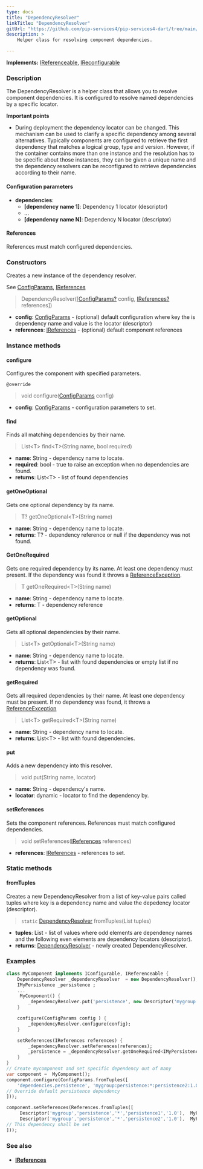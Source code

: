 ```yaml
---
type: docs
title: "DependencyResolver"
linkTitle: "DependencyResolver"
gitUrl: "https://github.com/pip-services4/pip-services4-dart/tree/main/pip-services4-components-dart"
description: >
    Helper class for resolving component dependencies.  

---
```


**Implements:** [IReferenceable](../ireferenceable), [IReconfigurable](../../config/ireconfigurable)

### Description
The DependencyResolver is a helper class that allows you to resolve component dependencies. It is configured to resolve named dependencies by a specific locator.  

**Important points**

- During deployment the dependency locator can be changed. This mechanism can be used to clarify a specific dependency among several alternatives. Typically components are configured to retrieve the first dependency that matches a logical group, type and version. However, if the container contains more than one instance and the resolution has to be specific about those instances, they can be given a unique name and the dependency resolvers can be reconfigured to retrieve dependencies according to their name.

#### Configuration parameters

- **dependencies**:
    - **[dependency name 1]**: Dependency 1 locator (descriptor)
    - ...
    - **[dependency name N]**: Dependency N locator (descriptor)

#### References

References must match configured dependencies.

### Constructors
Creates a new instance of the dependency resolver.

See [ConfigParams](../../config/config_params), [IReferences](../ireferences)

> DependencyResolver([[ConfigParams?](../../config/config_params) config, [IReferences?](../ireferences) references])

- **config**: [ConfigParams](../../config/config_params) - (optional) default configuration where key the is dependency name and value is the locator (descriptor)
- **references**: [IReferences](../ireferences) - (optional) default component references


### Instance methods

#### configure
Configures the component with specified parameters.

`@override`
> void configure([ConfigParams](../../config/config_params) config)

- **config**: [ConfigParams](../../config/config_params) - configuration parameters to set.

#### find
Finds all matching dependencies by their name.

> List\<T\> find\<T\>(String name, bool required)

- **name**: String - dependency name to locate.
- **required**: bool - true to raise an exception when no dependencies are found.
- **returns**: List\<T\> - list of found dependencies

#### getOneOptional
Gets one optional dependency by its name.

> T? getOneOptional\<T\>(String name)

- **name**: String - dependency name to locate.
- **returns**: T? - dependency reference or null if the dependency was not found.

#### GetOneRequired
Gets one required dependency by its name.
At least one dependency must present.
If the dependency was found it throws a [ReferenceException](../reference_exception).

> T getOneRequired\<T\>(String name) 

- **name**: String - dependency name to locate.
- **returns**: T - dependency reference

#### getOptional
Gets all optional dependencies by their name.

> List\<T\> getOptional\<T\>(String name)

- **name**: String - dependency name to locate.
- **returns**: List\<T\> - list with found dependencies or empty list if no dependency was found.

#### getRequired
Gets all required dependencies by their name.
At least one dependency must be present.
If no dependency was found, it throws a [ReferenceException](../reference_exception)

> List\<T\> getRequired\<T\>(String name)

- **name**: String - dependency name to locate.
- **returns**: List\<T\> - list with found dependencies.

#### put
Adds a new dependency into this resolver.

> void put(String name, locator)

- **name**: String - dependency's name.
- **locator**: dynamic - locator to find the dependency by.

#### setReferences
Sets the component references. References must match configured dependencies.

> void setReferences([IReferences](../ireferences) references)

- **references**: [IReferences](../ireferences) - references to set.

### Static methods

#### fromTuples
Creates a new DependencyResolver from a list of key-value pairs called tuples
where key is a dependency name and value the depedency locator (descriptor).

> `static` [DependencyResolver]() fromTuples(List tuples)

- **tuples**: List - list of values where odd elements are dependency names and the following even elements are dependency locators (descriptor).
- **returns**: [DependencyResolver]() - newly created DependencyResolver.

### Examples

```dart
class MyComponent implements IConfigurable, IReferenceable {
    DependencyResolver _dependencyResolver  = new DependencyResolver();
    IMyPersistence _persistence ;
    ...
     MyComponent() {
        _dependencyResolver.put('persistence', new Descriptor('mygroup', 'persistence', '*', '*', '1.0'));
    }

    configure(ConfigParams config ) {
        _dependencyResolver.configure(config);
    }

    setReferences(IReferences references) {
        _dependencyResolver.setReferences(references);
        _persistence = _dependencyResolver.getOneRequired<IMyPersistence>('persistence');
    }
}
// Create mycomponent and set specific dependency out of many
var component =  MyComponent();
component.configure(ConfigParams.fromTuples([
    'dependencies.persistence', 'mygroup:persistence:*:persistence2:1.0'
// Override default persistence dependency
]));

component.setReferences(References.fromTuples([
     Descriptor('mygroup','persistence','*','persistence1','1.0'),  MyPersistence(),
     Descriptor('mygroup','persistence','*','persistence2','1.0'),  MyPersistence()
// This dependency shall be set
]));

```

### See also
- #### [IReferences](../ireferences)
